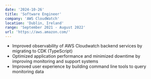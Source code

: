 ```yaml
---
date: '2024-10-26'
title: 'Software Engineer'
company: 'AWS CloudWatch'
location: 'Dublin, Ireland'
range: 'September 2021 - August 2022'
url: 'https://aws.amazon.com/'
---
```


- Improved observability of AWS Cloudwatch backend services by migrating to CDK (TypeScript)
- Optimized application performance and minimized downtime by improving monitoring and support systems
- Improved user experience by building command line tools to query monitoring data